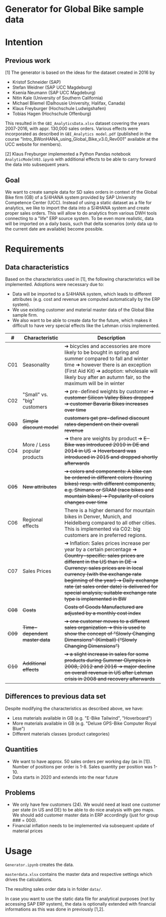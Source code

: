 Generator for Global Bike sample data
=====================================

# Intention

## Previous work
[1] The generator is based on the ideas for the dataset created in 2016 by
- Kristof Schneider (SAP)
- Stefan Weidner (SAP UCC Magdeburg)
- Ksenia Neumann (SAP UCC Magdeburg)
- Nitin Kale (University of Southern California)
- Michael Bliemel (Dalhousie University, Halifax, Canada)
- Klaus Freyburger (Hochschule Ludwigshafen)
- Tobias Hagen (Hochschule Offenburg)

This resulted in the `GBI_AnalyticsData.xlsx` dataset covering the years 2007-2016, with appr. 130,000 sales orders.
Various effects were incorporated as described in `GBI_Analytics model.pdf` (published in the course "Intro_BWonHANA_using_Global_Bike_v3.0_Rev001" available at the UCC website for members).

[2] Klaus Freyburger implemented a Python Pandas notebook `AnalyticModelV03.ipynb` with additional effects to be able to carry forward the data into subsequent years.

## Goal

We want to create sample data for SD sales orders in context of the Global Bike firm (GB) of a S/4HANA system provided by SAP University Competence Center (UCC). Instead of using a static dataset as a file for analytics, we like to import the data into a S/4HANA system and create proper sales orders. This will allow to do analytics from various DWH tools connecting to a "life" ERP source system. To be even more realistic, data will be imported on a daily basis, such that delta scenarios (only data up to the current date are available) become possible.

# Requirements
## Data characteristics
Based on the characteristics used in [1], the following characteristics will be implemented. Adoptions were necessary due to: 
-  Data will be imported to a S/4HANA system, which leads to different attributes (e.g. cost and revenue are computed automatically by the ERP system).
- We use existing customer and material master data of the Global Bike sample firm.
- We also want to be able to create data for the future, which makes it difficult to have very special effects like the Lehman crisis implemented.

| #  | Characteristic | Description
|----|----------------|------------
| C01 | Seasonality    | ➔ bicycles and accessories are more likely to be bought in spring and summer compared to fall and winter time ➔ however there is an exception (First Aid Kit) ➔  adoption: wholesale will likely buy after an autumn fair, so the maximum will be in winter
| C02 | "Small" vs. "big" customers    | ➔ pre-defined weights by customer ~~➔ customer Silicon Valley Bikes dropped ➔ customer Bavaria Bikes increases over time~~
| ~~C03~~ | ~~Simple discount model~~    | ~~customers get pre-defined discount rates dependent on their overall revenue~~
| C04 | More / Less popular products    | ➔ there are weights by product ➔ ~~E-Bike was introduced 2010 in DE and 2014 in US~~ ➔ ~~Hoverboard was introduced in 2015 and dropped shortly afterwards~~
| ~~C05~~ | ~~New attributes~~    | ~~➔ colors and components: A bike can be ordered in different colors (touring bikes) resp. with different components, e.g. Shimano or SRAM (race bikes and mountain bikes) ➔ Popularity of colors changes over time~~
| C06 | Regional effects    | There is a higher demand for mountain bikes in Denver, Munich, and Heidelberg compared to all other cities. This is implemented via C02: big customers are in preferred regions.
| C07 | Sales Prices    | ➔ Inflation: Sales prices increase per year by a certain percentage ➔ ~~Country-specific: sales prices are different in the US than in DE ➔ Currency: sales prices are in local currency (with the exchange rate beginning of the year) ➔ Daily exchange rate (at sales order date) is delivered for special analysis; suitable exchange rate type is implemented in BW~~
| ~~C08~~ | ~~Costs~~    | ~~Costs of Goods Manufactured are adjusted by a monthly cost index~~
| ~~C09~~ | ~~Time-dependent master data~~    | ~~➔ one customer moves to a different sales organization ➔ this is used to show the concept of "Slowly Changing Dimensions" (Kimball) (“Slowly Changing Dimensions”)~~
| ~~C10~~ | ~~Additional effects~~    | ~~➔ a slight increase in sales for some products during Summer Olympics in 2008, 2012 and 2016 ➔ major decline on overall revenue in US after Lehman crisis in 2008 and recovery afterwards~~

## Differences to previous data set
Despite modifying the characteristics as described above, we have:
- Less materials available in GB (e.g. "E-Bike Tailwind", "Hoverboard")
- More materials available in GB (e.g. "Deluxe GPS-Bike Computer Royal Blue")
- Different materials classes (product categories)

## Quantities
- We want to have approx. 50 sales orders per working day (as in [1]). Number of positions per order is 1-8. Sales quantity per position was 1-10.
- Data starts in 2020 and extends into the near future

## Problems
- We only have few customers (24). We would need at least one customer per state (in US and DE) to be able to do nice analysis with geo maps. We should add customer master data in ERP accordingly (just for group ### = 000).
- Financial inflation needs to be implemented via subsequent update of material prices

# Usage

`Generator.ipynb` creates the data.

`masterdata.xlsx` contains the master data and respective settings which drives the calculations.

The resulting sales order data is in folder `data/`.

In case you want to use the static data file for analytical purposes (not by accessing SAP ERP system),
the data is optionally extended with financial informations as this was done in previously [1,2].
